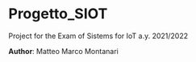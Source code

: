 # Progetto_SIOT
Project for the Exam of Sistems for IoT a.y. 2021/2022

**Author**: Matteo Marco Montanari
